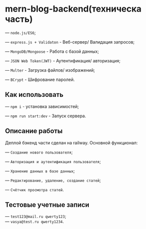 # mern-blog-backend(техническа часть)
— `node.js/ES6`;

— `express.js + Validaton` - Веб-сервер/ Валидация запросов;

— `MongoDB/Mongoose` - Работа с базой данных;

— `JSON Web Token(JWT)` - Аутентификация/ авторизация;

— `Multer` - Загрузка файлов/ изображений;

— `BCrypt` - Шифрование паролей.

## Как использовать

— `npm i` - установка зависимостей;

— `npm run start:dev` - Запуск сервера.

## Описание работы

Деплой бэкенд части сделан на railway. Основной функционал:

— `Создание нового пользователя`;

— `Авторизация и аутентификация пользователя`;

— `Хранение данных в базе данных`;

— `Редактирование, удаление, создание статей`;

— `Счётчик просмотра статей`.

## Тестовые учетные записи

— `test123@mail.ru
qwerty123`;<br>
— `vasya@test.ru
qwerty1234`.

